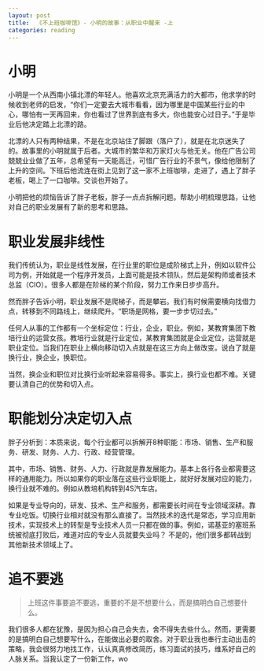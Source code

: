 ```yaml
---
layout: post
title:  《不上班咖啡馆》- 小明的故事：从职业中醒来 -上
categories: reading
---
```


# 小明

小明是一个从西南小镇北漂的年轻人。他喜欢北京充满活力的大都市，他求学的时候收到老师的启发，“你们一定要去大城市看看，因为哪里是中国某些行业的中心，哪怕有一天再回来，你也看过了世界到底有多大，你也能安心过日子。”于是毕业后他决定踏上北漂的路。

北漂的人只有两种结果，不是在北京站住了脚跟（落户了），就是在北京迷失了的。故事里的小明就属于后者。大城市的繁华和万家灯火与他无关。他在广告公司兢兢业业做了五年，总希望有一天能高迁，可惜广告行业的不景气，像给他限制了上升的空间。下班后他流连在街上见到了这一家不上班咖啡，走进了，遇上了胖子老板，喝上了一口咖啡。交谈也开始了。

小明把他的烦恼告诉了胖子老板，胖子一点点拆解问题。帮助小明梳理思路，让他对自己的职业发展有了新的思考和思路。

# 职业发展非线性

我们传统认为，职业是线性发展，在行业里的职位是成阶梯式上升，例如以软件公司为例，开始就是一个程序开发员，上面可能是技术领队，然后是架构师或者技术总监（CIO）。很多人都是在阶梯的某个阶段，努力工作来日步步高升。

然而胖子告诉小明，职业发展不是爬梯子，而是攀岩。我们有时候需要横向找借力点，转移到不同路线上，继续爬升。“职场是网格，要一步步切过去。”

任何人从事的工作都有一个坐标定位：行业，企业，职业。例如，某教育集团下教培行业的运营女孩。教培行业就是行业定位，某教育集团就是企业定位，运营就是职业定位。当我们在职业上横向移动切入点就是在这三方向上做改变。说白了就是换行业，换企业，换职位。

当然，换企业和职位对比换行业听起来容易得多。事实上，换行业也都不难。关键要认清自己的优势和切入点。

# 职能划分决定切入点

胖子分析到：本质来说，每个行业都可以拆解开8种职能：市场、销售、生产和服务、研发、财务、人力、行政、经营管理。

其中，市场、销售、财务、人力、行政就是靠发展能力。基本上各行各业都需要这样的通用能力。所以如果你的职业落在这些行业职能上，就好好发展对应的能力，换行业就不难的。例如从教培机构转到4S汽车店。

如果是专业导向的，研发、技术、生产和服务，都需要长时间在专业领域深耕。靠专业吃饭。切换行业相对就没有那么直接了。当然技术的迭代是常态，学习应用新技术，实现技术上的转型是专业技术人员一只都在做的事。例如，诺基亚的塞班系统被彻底打败后，难道对应的专业人员就要失业吗？ 不是的，他们很多都转战到其他新技术领域上了。

# 追不要逃

> 上班这件事要追不要逃，重要的不是不想要什么，而是搞明白自己想要什么。

我们很多人都在犹豫，是因为担心自己会失去，舍不得失去些什么。然而，更需要的是搞明白自己想要写什么，在能做出必要的取舍。对于职业我也奉行主动出击的策略，我会很努力地找工作，认认真真修改简历，练习面试的技巧，维系好自己的人脉关系。当我认定了一份新工作，wo


<!--stackedit_data:
eyJoaXN0b3J5IjpbLTY2NzMxNTM5XX0=
-->